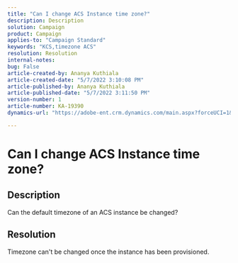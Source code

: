 ```yaml
---
title: "Can I change ACS Instance time zone?"
description: Description
solution: Campaign
product: Campaign
applies-to: "Campaign Standard"
keywords: "KCS,timezone ACS"
resolution: Resolution
internal-notes: 
bug: False
article-created-by: Ananya Kuthiala
article-created-date: "5/7/2022 3:10:08 PM"
article-published-by: Ananya Kuthiala
article-published-date: "5/7/2022 3:11:50 PM"
version-number: 1
article-number: KA-19390
dynamics-url: "https://adobe-ent.crm.dynamics.com/main.aspx?forceUCI=1&pagetype=entityrecord&etn=knowledgearticle&id=4fc1f0c5-17ce-ec11-a7b5-0022480a8e40"

---
```

# Can I change ACS Instance time zone?

## Description

Can the default timezone of an ACS instance be changed?

## Resolution


Timezone can't be changed once the instance has been provisioned.
